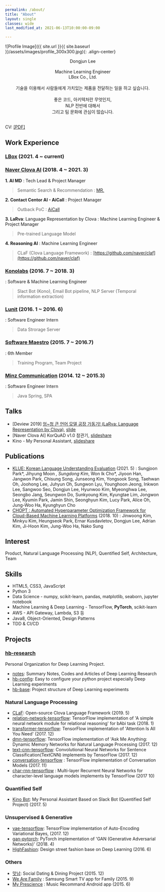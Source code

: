 ```yaml
---
permalink: /about/
title: "About"
layout: single
classes: wide
last_modified_at: 2021-06-13T10:00:00-09:00

---
```



![Profile Image]({{ site.url }}{{ site.baseurl }}/assets/images/profile_300x300.jpg){: .align-center}

<p style="text-align: center;">
Dongjun Lee <br/><br/>
Machine Learning Engineer <br/>
LBox Co., Ltd.  <br/><br/>
기술을 이용해서 사람들에게 가치있는 제품을 전달하는 일을 하고 싶습니다. <br/><br/>
좋은 코드, 아키텍처란 무엇인지, <br/>
NLP 전반에 대해서 <br/>
그리고 팀 문화에 관심이 많습니다.
<br/><br/>

CV: <a href="https://dongjunlee.github.io/assets/cv/CV_DongjunLee_Resume.pdf">[PDF]</a>

</p>



## Work Experience

### [LBox](https://career.lbox.kr/) (2021. 4 ~ current)


### [Naver Clova AI](https://clova.ai/) (2018. 4 ~ 2021. 3)

**1. AI MD**
: Tech Lead & Project Manager 
> Semantic Search & Recommendation : [MR.](https://shopping.naver.com/mister/trends)

**2. Contact Centor AI - AiCall**
: Project Manager 
> Outback PoC : [AiCall](https://clova.ai/aicontactcenter)

**3. LaRva**: Language Representation by Clova
: Machine Learning Engineer & Project Manager 
> Pre-trained Language Model

**4. Reasoning AI**
: Machine Learning Engineer
> CLaF (Clova Language Framework) : [https://github.com/naver/claf](https://github.com/naver/claf)


### [**Konolabs**](https://kono.ai) (2016. 7 ~ 2018. 3)
: Software & Machine Learning Engineer

> Slact Bot (Kono), Email Bot pipeline, NLP Server (Temporal information extraction)

### [**Lunit**](https://lunit.io/) (2016. 1 ~ 2016. 6)
: Software Engineer Intern

> Data Strorage Server

### [**Software Maestro**](http://www.swmaestro.kr/) (2015. 7 ~ 2016.7)
: 6th Member

> Training Program, Team Project


### [**Minz Communication**](#)  (2014. 12 ~ 2015.3)
: Software Engineer Intern

> Java Spring, SPA


## Talks

- [Deview 2019] [엄~청 큰 언어 모델 공장 가동기! (LaRva: Language Representation by Clova)](https://deview.kr/2019/schedule/291), [slide](https://deview.kr/data/deview/2019/presentation/[111]+%E1%84%8B%E1%85%A5%E1%86%B7_%E1%84%8E%E1%85%A5%E1%86%BC+%E1%84%8F%E1%85%B3%E1%86%AB+%E1%84%8B%E1%85%A5%E1%86%AB%E1%84%8B%E1%85%A5+%E1%84%86%E1%85%A9%E1%84%83%E1%85%A6%E1%86%AF+%E1%84%80%E1%85%A9%E1%86%BC%E1%84%8C%E1%85%A1%E1%86%BC+%E1%84%80%E1%85%A1%E1%84%83%E1%85%A9%E1%86%BC%E1%84%80%E1%85%B5.pdf)
- [Naver Clova AI] KorQuAD v1.0 참관기, [slideshare](https://www.slideshare.net/LGCNSairesearch/naver-clova-ai-korquad-v10)
- Kino - My Personal Assistant, [slideshare](https://www.slideshare.net/DongJunLee6/kino-my-personal-assistant-slack-bot-quantified-self?qid=f9ecd0c4-2a8e-4424-b8b0-a387290cb643&v=&b=&from_search=1)



## Publications


- [KLUE: Korean Language Understanding Evaluation](https://arxiv.org/abs/2105.09680) (2021. 5)
: Sungjoon Park*, Jihyung Moon *, Sungdong Kim*, Won Ik Cho*, Jiyoon Han, Jangwon Park, Chisung Song, Junseong Kim, Yongsook Song, Taehwan Oh, Joohong Lee, Juhyun Oh, Sungwon Lyu, Younghoon Jeong, Inkwon Lee, Sangwoo Seo, Dongjun Lee, Hyunwoo Kim, Myeonghwa Lee, Seongbo Jang, Seungwon Do, Sunkyoung Kim, Kyungtae Lim, Jongwon Lee, Kyumin Park, Jamin Shin, Seonghyun Kim, Lucy Park, Alice Oh, Jung-Woo Ha, Kyunghyun Cho
- [CHOPT : Automated Hyperparameter Optimization Framework for Cloud-Based Machine Learning Platforms](https://arxiv.org/abs/1810.03527) (2018. 10)
: Jinwoong Kim, Minkyu Kim, Heungseok Park, Ernar Kusdavletov, Dongjun Lee, Adrian Kim, Ji-Hoon Kim, Jung-Woo Ha, Nako Sung


## Interest

Product, Natural Language Processing (NLP), Quentified Self, Architecture, Team 


## Skills

- HTML5, CSS3, JavaScript
- Python 3
- Data Science - numpy, scikit-learn, pandas, matplotlib, seaborn, jupyter notebook
- Machine Learning & Deep Learning - TensorFlow, **PyTorch**, scikit-learn
- AWS - API Gateway, Lambda, S3 등
- Java8, Object-Oriented, Design Patterns
- TDD & CI/CD


## Projects

### [hb-research](https://github.com/hb-research)

Personal Organization for Deep Learning Project.

- [notes](https://github.com/DongjunLee/notes/): Summary Notes, Codes and Articles of Deep Learning Research
- [hb-config](https://github.com/DongjunLee/hb-config): Easy to configure your python project especially Deep Learning experiments
- [hb-base](https://github.com/DongjunLee/hb-base/): Project structure of Deep Learning experiments


### Natural Language Processing

- [CLaF](https://github.com/naver/claf): Open-source Clova Language Framework (2019. 5) 
- [relation-network-tensorflow](https://github.com/DongjunLee/relation-network-tensorflow): TensorFlow implementation of 'A simple neural network module for relational reasoning' for bAbi task (2018. 1)
- [transformer-tensorflow](https://github.com/DongjunLee/transformer-tensorflow): TensorFlow implementation of 'Attention Is All You Need' (2017. 12)  
- [dmn-tensorflow](https://github.com/DongjunLee/dmn-tensorflow): TensorFlow implementation of 'Ask Me Anything: Dynamic Memory Networks for Natural Language Processing (2017. 12)
- [text-cnn-tensorflow](https://github.com/DongjunLee/text-cnn-tensorflow): Convolutional Neural Networks for Sentence Classification(TextCNN) implements by TensorFlow (2017. 12)
- [conversation-tensorflow](https://github.com/DongjunLee/conversation-tensorflow) : TensorFlow implementation of Conversation Models (2017. 11) 
- [char-rnn-tensorflow](https://github.com/DongjunLee/char-rnn-tensorflow) : Multi-layer Recurrent Neural Networks for character-level language models implements by TensorFlow (2017 10)


### Quantified Self

- [Kino Bot](https://github.com/DongjunLee/kino-bot): My Personal Assistant Based on Slack Bot (Quentified Self Project) (2017. 5)


### Unsupervised & Generative

- [vae-tensorflow](https://github.com/DongjunLee/vae-tensorflow): TensorFlow implementation of Auto-Encoding Variational Bayes, (2017. 12)
- [gan-pytorch](https://github.com/DongjunLee/gan-pytorch): PyTorch implementation of 'GAN (Generative Adversarial Networks)' (2018. 4)
- [HighFashion](https://github.com/Soma2-HighFashion): Design street fashion base on Deep Learning (2016. 6)



<h3> Others </h3>

- [맛남](https://bitbucket.org/Joey3911/matnam_android/overview): Social Dating & Dining Project (2015. 12)
- [We Are Family](https://github.com/SoMa1-1/WeAreFamily) : Samsung Smart TV app for Family (2015. 9)
- [My Prescience](https://github.com/2015-Hanyang-Univ-Capstone) : Music Recommand Android app (2015. 6)